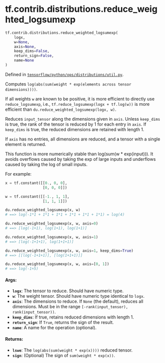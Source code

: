 <div itemscope itemtype="http://developers.google.com/ReferenceObject">
<meta itemprop="name" content="tf.contrib.distributions.reduce_weighted_logsumexp" />
</div>

# tf.contrib.distributions.reduce_weighted_logsumexp

``` python
tf.contrib.distributions.reduce_weighted_logsumexp(
    logx,
    w=None,
    axis=None,
    keep_dims=False,
    return_sign=False,
    name=None
)
```



Defined in [`tensorflow/python/ops/distributions/util.py`](https://www.tensorflow.org/code/tensorflow/python/ops/distributions/util.py).

Computes `log(abs(sum(weight * exp(elements across tensor dimensions))))`.

If all weights `w` are known to be positive, it is more efficient to directly
use `reduce_logsumexp`, i.e., `tf.reduce_logsumexp(logx + tf.log(w))` is more
efficient than `du.reduce_weighted_logsumexp(logx, w)`.

Reduces `input_tensor` along the dimensions given in `axis`.
Unless `keep_dims` is true, the rank of the tensor is reduced by 1 for each
entry in `axis`. If `keep_dims` is true, the reduced dimensions
are retained with length 1.

If `axis` has no entries, all dimensions are reduced, and a
tensor with a single element is returned.

This function is more numerically stable than log(sum(w * exp(input))). It
avoids overflows caused by taking the exp of large inputs and underflows
caused by taking the log of small inputs.

For example:

```python
x = tf.constant([[0., 0, 0],
                 [0, 0, 0]])

w = tf.constant([[-1., 1, 1],
                 [1, 1, 1]])

du.reduce_weighted_logsumexp(x, w)
# ==> log(-1*1 + 1*1 + 1*1 + 1*1 + 1*1 + 1*1) = log(4)

du.reduce_weighted_logsumexp(x, w, axis=0)
# ==> [log(-1+1), log(1+1), log(1+1)]

du.reduce_weighted_logsumexp(x, w, axis=1)
# ==> [log(-1+1+1), log(1+1+1)]

du.reduce_weighted_logsumexp(x, w, axis=1, keep_dims=True)
# ==> [[log(-1+1+1)], [log(1+1+1)]]

du.reduce_weighted_logsumexp(x, w, axis=[0, 1])
# ==> log(-1+5)
```

#### Args:

* <b>`logx`</b>: The tensor to reduce. Should have numeric type.
* <b>`w`</b>: The weight tensor. Should have numeric type identical to `logx`.
* <b>`axis`</b>: The dimensions to reduce. If `None` (the default),
    reduces all dimensions. Must be in the range
    `[-rank(input_tensor), rank(input_tensor))`.
* <b>`keep_dims`</b>: If true, retains reduced dimensions with length 1.
* <b>`return_sign`</b>: If `True`, returns the sign of the result.
* <b>`name`</b>: A name for the operation (optional).


#### Returns:

* <b>`lswe`</b>: The `log(abs(sum(weight * exp(x))))` reduced tensor.
* <b>`sign`</b>: (Optional) The sign of `sum(weight * exp(x))`.